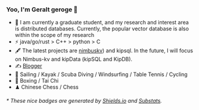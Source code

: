 ### Yoo, I'm Geralt geroge 👋

- 🍻 I am currently a graduate student, and my research and interest area is distributed databases. Currently, the popular vector database is also within the scope of my research
- ⚡ java/go/rust > C++ > python > C
- 🖋 The latest projects are [nimbuskv](https://haysc.tech)) and kipsql. In the future, I will focus on Nimbus-kv and kipData (kipSQL and KipDB).
- ✍️ [Blogger](https://haysc.tech)
- 🏃 Sailing / Kayak / Scuba Diving / Windsurfing / Table Tennis / Cycling
- 🥋 Boxing / Tai Chi
- ♟ Chinese Chess / Chess 

<h6>* These nice badges are generated by <a href="https://shields.io/">Shields.io</a> and <a href="https://github.com/spencerwooo/Substats">Substats</a>.</h6>
